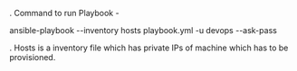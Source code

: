. Command to run Playbook -

  ansible-playbook --inventory hosts playbook.yml  -u devops --ask-pass



. Hosts is a inventory file which has private IPs of machine which has to be provisioned.
